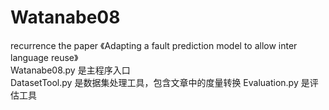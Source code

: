 # Watanabe08
recurrence the paper 《Adapting a fault prediction model to allow inter language reuse》<br>
Watanabe08.py 是主程序入口<br>
DatasetTool.py 是数据集处理工具，包含文章中的度量转换
Evaluation.py 是评估工具
